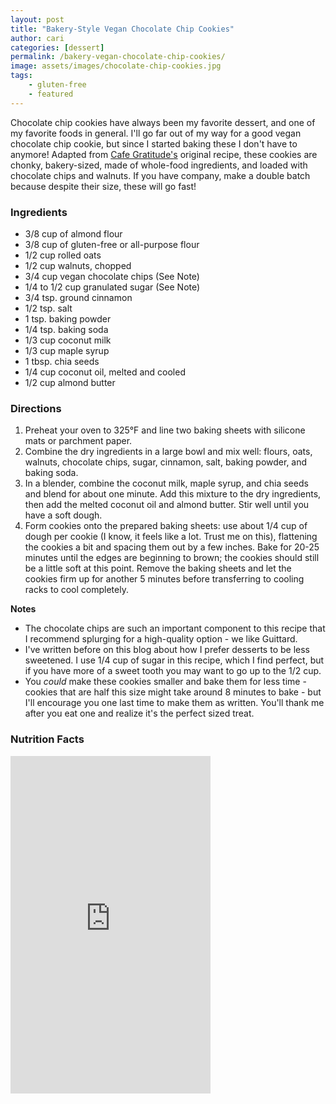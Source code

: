 ```yaml
---
layout: post
title: "Bakery-Style Vegan Chocolate Chip Cookies"
author: cari
categories: [dessert]
permalink: /bakery-vegan-chocolate-chip-cookies/
image: assets/images/chocolate-chip-cookies.jpg
tags:
    - gluten-free
    - featured
---
```


Chocolate chip cookies have always been my favorite dessert, and one of my favorite foods in general. I'll go far out of my way for a good vegan chocolate chip cookie, but since I started baking these I don't have to anymore! Adapted from [Cafe Gratitude's](https://www.penguinrandomhouse.com/books/598239/love-is-served-by-cafe-gratitude-with-seizan-dreux-ellis/) original recipe, these cookies are chonky, bakery-sized, made of whole-food ingredients, and loaded with chocolate chips and walnuts. If you have company, make a double batch because despite their size, these will go fast!

<h3> Ingredients </h3>

- 3/8 cup of almond flour
- 3/8 cup of gluten-free or all-purpose flour
- 1/2 cup rolled oats
- 1/2 cup walnuts, chopped
- 3/4 cup vegan chocolate chips (See Note)
- 1/4 to 1/2 cup granulated sugar (See Note)
- 3/4 tsp. ground cinnamon
- 1/2 tsp. salt
- 1 tsp. baking powder
- 1/4 tsp. baking soda
- 1/3 cup coconut milk
- 1/3 cup maple syrup
- 1 tbsp. chia seeds
- 1/4 cup coconut oil, melted and cooled
- 1/2 cup almond butter

<h3> Directions </h3>

1. Preheat your oven to 325&deg;F and line two baking sheets with silicone mats or parchment paper.
2. Combine the dry ingredients in a large bowl and mix well: flours, oats, walnuts, chocolate chips, sugar, cinnamon, salt, baking powder, and baking soda.
3. In a blender, combine the coconut milk, maple syrup, and chia seeds and blend for about one minute. Add this mixture to the dry ingredients, then add the melted coconut oil and almond butter. Stir well until you have a soft dough.
4. Form cookies onto the prepared baking sheets: use about 1/4 cup of dough per cookie (I know, it feels like a lot. Trust me on this), flattening the cookies a bit and spacing them out by a few inches. Bake for 20-25 minutes until the edges are beginning to brown; the cookies should still be a little soft at this point. Remove the baking sheets and let the cookies firm up for another 5 minutes before transferring to cooling racks to cool completely.

**Notes**
- The chocolate chips are such an important component to this recipe that I recommend splurging for a high-quality option - we like Guittard.
- I've written before on this blog about how I prefer desserts to be less sweetened. I use 1/4 cup of sugar in this recipe, which I find perfect, but if you have more of a sweet tooth you may want to go up to the 1/2 cup.
- You *could* make these cookies smaller and bake them for less time - cookies that are half this size might take around 8 minutes to bake - but I'll encourage you one last time to make them as written. You'll thank me after you eat one and realize it's the perfect sized treat.

<h3> Nutrition Facts </h3>

<iframe title="CRONOMETER.com" width="320" height="540" src="https://cronometer.com/facts.html?food=31175984&measure=86113813&labelType=AMERICAN_2016" frameborder="0"></iframe>
